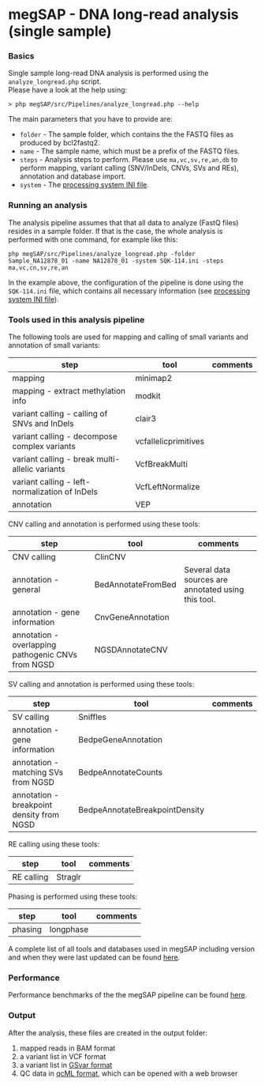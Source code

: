 # megSAP - DNA long-read analysis (single sample)

### Basics

Single sample long-read DNA analysis is performed using the `analyze_longread.php` script.  
Please have a look at the help using:

	> php megSAP/src/Pipelines/analyze_longread.php --help

The main parameters that you have to provide are:

* `folder` - The sample folder, which contains the the FASTQ files as produced by bcl2fastq2.
* `name` - The sample name, which must be a prefix of the FASTQ files.
* `steps` -  Analysis steps to perform. Please use `ma,vc,sv,re,an,db` to perform mapping, variant calling (SNV/InDels, CNVs, SVs and REs), annotation and database import.
* `system` - The [processing system INI file](processing_system_ini_file.md).

### Running an analysis

The analysis pipeline assumes that that all data to analyze (FastQ files) resides in a sample folder. If that is the case, the whole analysis is performed with one command, for example like this:

	php megSAP/src/Pipelines/analyze_longread.php -folder Sample_NA12878_01 -name NA12878_01 -system SQK-114.ini -steps ma,vc,cn,sv,re,an

In the example above, the configuration of the pipeline is done using the `SQK-114.ini` file, which contains all necessary information (see [processing system INI file](processing_system_ini_file.md)).



### Tools used in this analysis pipeline

The following tools are used for mapping and calling of small variants and annotation of small variants:

| step                                           | tool                 | comments  |
|------------------------------------------------|----------------------|-----------|
| mapping                                        | minimap2             |           |
| mapping - extract methylation info             | modkit               |           |
| variant calling - calling of SNVs and InDels   | clair3               |           |
| variant calling - decompose complex variants   | vcfallelicprimitives |           |
| variant calling - break multi-allelic variants | VcfBreakMulti        |           |
| variant calling - left-normalization of InDels | VcfLeftNormalize     |           |
| annotation                                     | VEP                  |           |

CNV calling and annotation is performed using these tools:

| step                                               | tool                 | comments                                            |
|----------------------------------------------------|----------------------|-----------------------------------------------------|
| CNV calling                                        | ClinCNV              |                                                     |
| annotation - general                               | BedAnnotateFromBed   | Several data sources are annotated using this tool. |
| annotation - gene information                      | CnvGeneAnnotation    |                                                     |
| annotation - overlapping pathogenic CNVs from NGSD | NGSDAnnotateCNV      |                                                     |

SV calling and annotation is performed using these tools:

| step                                      | tool                            | comments   |
|-------------------------------------------|---------------------------------|------------|
| SV calling                                | Sniffles                        |            |
| annotation - gene information             | BedpeGeneAnnotation             |            |
| annotation - matching SVs from NGSD       | BedpeAnnotateCounts             |            |
| annotation - breakpoint density from NGSD | BedpeAnnotateBreakpointDensity  |            |

RE calling using these tools:

| step                                      | tool                            | comments                                            |
|-------------------------------------------|---------------------------------|-----------------------------------------------------|
| RE calling                                | Straglr                         |                                                     |

Phasing is performed using these tools:

| step                                      | tool                            | comments   |
|-------------------------------------------|---------------------------------|------------|
| phasing                                   | longphase                       |            |



A complete list of all tools and databases used in megSAP including version and when they were last updated can be found [here](update_overview.md).

### Performance

Performance benchmarks of the the megSAP pipeline can be found [here](performance.md).

### Output

After the analysis, these files are created in the output folder:

1. mapped reads in BAM format  
2. a variant list in VCF format
3. a variant list in [GSvar format](https://github.com/imgag/ngs-bits/tree/master/doc/GSvar/gsvar_format.md)
4. QC data in [qcML format](https://www.ncbi.nlm.nih.gov/pubmed/24760958), which can be opened with a web browser


